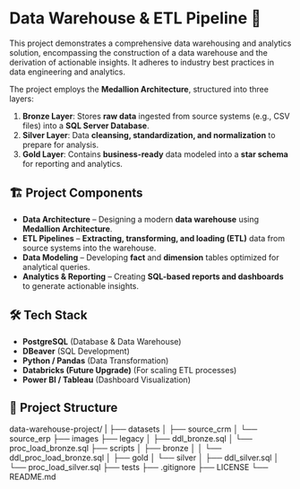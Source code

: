 # Data Warehouse & ETL Pipeline 🚀

This project demonstrates a comprehensive data warehousing and analytics solution, encompassing the construction of a data warehouse and the derivation of actionable insights. It adheres to industry best practices in data engineering and analytics.

The project employs the **Medallion Architecture**, structured into three layers:

1. **Bronze Layer**: Stores **raw data** ingested from source systems (e.g., CSV files) into a **SQL Server Database**.
2. **Silver Layer**: Data **cleansing, standardization, and normalization** to prepare for analysis.
3. **Gold Layer**: Contains **business-ready** data modeled into a **star schema** for reporting and analytics.

## 🏗️ Project Components

- **Data Architecture** – Designing a modern **data warehouse** using **Medallion Architecture**.  
- **ETL Pipelines** – **Extracting, transforming, and loading (ETL)** data from source systems into the warehouse.  
- **Data Modeling** – Developing **fact** and **dimension** tables optimized for analytical queries.  
- **Analytics & Reporting** – Creating **SQL-based reports and dashboards** to generate actionable insights.


## 🛠️ Tech Stack
- **PostgreSQL** (Database & Data Warehouse)
- **DBeaver** (SQL Development)
- **Python / Pandas** (Data Transformation)
- **Databricks (Future Upgrade)** (For scaling ETL processes)
- **Power BI / Tableau** (Dashboard Visualization)


## 📂 Project Structure
data-warehouse-project/
|
├── datasets
│   ├── source_crm
│   └── source_erp
├── images
├── legacy
│   ├── ddl_bronze.sql
│   └── proc_load_bronze.sql
├── scripts
│   ├── bronze
│   │   └── ddl_proc_load_bronze.sql
│   ├── gold
│   └── silver
│       ├── ddl_silver.sql
│       └── proc_load_silver.sql
├── tests
├── .gitignore
├── LICENSE
└── README.md
